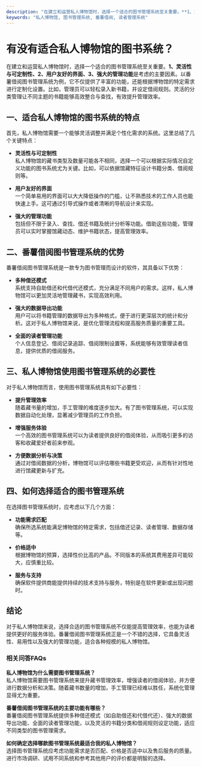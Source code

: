 ```yaml
---
description: "在建立和运营私人博物馆时，选择一个适合的图书管理系统至关重要。**1、灵活性与可定制性、2、用户友好的界面、3、强大的管理功能**是考虑的主要因素。以番薯借阅图书管理系统为例，它不仅提供了丰富的功能，还能根据博物馆的特定需求进行定制化设置。比如，管理员可以轻松录入新书籍，并设定借阅规则。灵活的分类管理让不同主题的书籍能够高效整合与查找，有效提升管理效率。"
keywords: "私人博物馆, 图书管理系统, 番薯借阅, 读者管理系统"
---
```

# 有没有适合私人博物馆的图书系统？

在建立和运营私人博物馆时，选择一个适合的图书管理系统至关重要。**1、灵活性与可定制性、2、用户友好的界面、3、强大的管理功能**是考虑的主要因素。以番薯借阅图书管理系统为例，它不仅提供了丰富的功能，还能根据博物馆的特定需求进行定制化设置。比如，管理员可以轻松录入新书籍，并设定借阅规则。灵活的分类管理让不同主题的书籍能够高效整合与查找，有效提升管理效率。

## **一、适合私人博物馆的图书系统的特点**

首先，私人博物馆需要一个能够灵活调整并满足个性化需求的系统。这里总结了几个关键特点：

- **灵活性与可定制性**  
  私人博物馆的藏书类型及数量可能各不相同，选择一个可以根据实际情况自定义功能的图书系统尤为关键。比如，可以依据馆藏特征设计书籍分类、借阅规则等。

- **用户友好的界面**  
  一个简单易用的界面可以大大降低操作的门槛，让不熟悉技术的工作人员也能快速上手。这可通过引导式操作或者清晰的导航设计来实现。

- **强大的管理功能**  
  包括但不限于录入、查找、借还书籍及统计分析等功能。借助这些功能，管理员可以实时掌握馆藏动态、维护书籍状态，提高管理效率。

## **二、番薯借阅图书管理系统的优势**

番薯借阅图书管理系统是一款专为图书管理而设计的软件，其具备以下优势：

- **多种借还模式**  
  系统支持自助借还和代借代还模式，充分满足不同用户的需求。这样，私人博物馆可以更加灵活地管理藏书，实现高效利用。

- **强大的数据导出功能**  
  用户可以将书籍管理的数据导出为多种格式，便于进行更深层次的统计和分析。这对于私人博物馆来说，是优化管理流程和提高服务质量的重要工具。

- **全面的读者管理功能**  
  个人信息登记、借阅记录追踪、借阅限制设置等，系统能够有效管理读者信息，提供优质的借阅服务。

## **三、私人博物馆使用图书管理系统的必要性**

对于私人博物馆而言，使用图书管理系统具有如下必要性：

- **提升管理效率**  
  随着藏书量的增加，手工管理的难度逐步加大。有了图书管理系统，可以实现数据自动化处理，显著减少管理员的工作负担。

- **增强服务体验**  
  一个高效的图书管理系统可以为读者提供良好的借阅体验，从而吸引更多的访客和收藏爱好者前来参观。

- **方便数据分析与决策**  
  通过对借阅数据的分析，博物馆可以评估哪些书籍更受欢迎，从而有针对性地进行馆藏更新与扩充。

## **四、如何选择适合的图书管理系统**

在选择图书管理系统时，应考虑以下几个方面：

- **功能需求匹配**  
  确保所选系统能满足博物馆的特定需求，包括借还记录、读者管理、数据存储等。

- **价格适中**  
  根据博物馆的预算，选择性价比高的产品。不同版本的系统其费用差异可能较大，应慎重比较。

- **服务与支持**  
  确保软件提供商能提供持续的技术支持与服务，特别是在软件更新或出现问题时。

## **结论**

对于私人博物馆来说，选择合适的图书管理系统不仅能提高管理效率，也能为读者提供更好的服务体验。番薯借阅图书管理系统正是一个不错的选择，它具备灵活性、易用性以及强大的管理功能，适合各种规模的私人博物馆。

### 相关问答FAQs

**私人博物馆为什么需要图书管理系统？**  
私人博物馆需要图书管理系统来提升藏书管理效率，增强读者的借阅体验，并方便进行数据分析和决策。随着藏书数量的增加，手工管理已经难以胜任，系统化管理显得尤为重要。

**番薯借阅图书管理系统的主要功能有哪些？**  
番薯借阅图书管理系统提供多种借还模式（如自助借还和代借代还）、强大的数据导出功能、全面的读者管理功能，以及灵活的书籍分类和借阅规则设定功能，适应不同类型的图书管理需求。

**如何确定选择哪款图书管理系统最适合我的私人博物馆？**  
选择图书管理系统应考虑功能需求是否匹配、价格是否适中以及售后服务的质量。进行市场调研、试用不同系统和参考其他用户的评价都是明智的选择。
